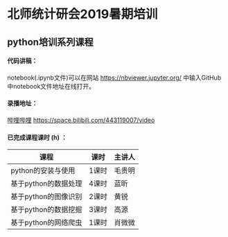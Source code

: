 # 北师统计研会2019暑期培训

## python培训系列课程

#### 代码讲稿：

notebook(.ipynb文件)可以在网站 https://nbviewer.jupyter.org/ 中输入GitHub中notebook文件地址在线打开。



#### 录播地址：

[哔哩哔哩](https://space.bilibili.com/443119007/video)  https://space.bilibili.com/443119007/video



#### 已完成课程课时 (h) ：

| 课程                 | 课时  | 主讲人 |
| -------------------- | ----- | ------ |
| python的安装与使用   | 1课时 | 毛贵明 |
| 基于python的数据处理 | 4课时 | 蓝昕   |
| 基于python的图像识别 | 2课时 | 黄锐   |
| 基于python的数据挖掘 | 3课时 | 高源   |
| 基于python的网络爬虫 | 1课时 | 肖微微 |



